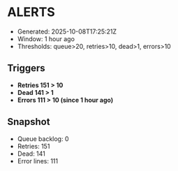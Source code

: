# ALERTS

- Generated: 2025-10-08T17:25:21Z
- Window: 1 hour ago
- Thresholds: queue>20, retries>10, dead>1, errors>10

## Triggers
- **Retries 151 > 10**
- **Dead 141 > 1**
- **Errors 111 > 10 (since 1 hour ago)**

## Snapshot
- Queue backlog: 0
- Retries: 151
- Dead: 141
- Error lines: 111
